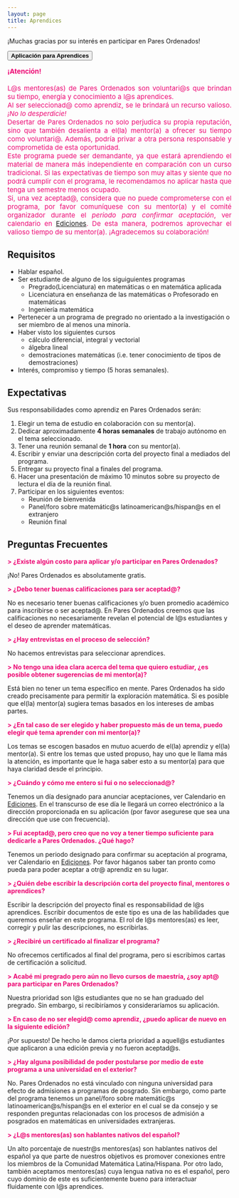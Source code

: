 ```yaml
---
layout: page
title: Aprendices
---
```


¡Muchas gracias por su interés en participar en Pares Ordenados!

<span onclick="window.open('https://forms.gle/E4CyWXQXn8aUCjSEA')" style="cursor: pointer">
    <button class="button1"><b>Aplicación para Aprendices</b></button>
</span>

<div style="text-align: justify">
<div style="color: #ED0974">
<p style="font-size: 15px" style="line-height: 110%">
<b>¡Atención!</b>
<br>
<br>
L@s mentores(as) de Pares Ordenados son voluntari@s que brindan su tiempo, energía y conocimiento a l@s aprendices.
<br>
Al ser seleccionad@ como aprendiz, se le brindará un recurso valioso. <i>¡No lo desperdicie!</i> 
<br>
Desertar de Pares Ordenados no solo perjudica su propia reputación, sino que también desalienta a el(la) mentor(a) a ofrecer su tiempo como voluntari@. Además, podría privar a otra persona responsable y comprometida de esta oportunidad. 
<br>
Este programa puede ser demandante, ya que estará aprendiendo el material de manera más independiente en comparación con un curso tradicional. Si las expectativas de tiempo son muy altas y siente que no podrá cumplir con el programa, le recomendamos no aplicar hasta que tenga un semestre menos ocupado. 
<br>
Si, una vez aceptad@, considera que no puede comprometerse con el programa, por favor comuníquese con su mentor(a) y el comité organizador durante el <i>periodo para confirmar aceptación</i>, ver calendario en <a href="{{ '/ediciones' | prepend: site.baseurl }}">Ediciones</a>. De esta manera, podremos aprovechar el valioso tiempo de su mentor(a). ¡Agradecemos su colaboración!
</p>
</div>
</div>

## Requisitos
- Hablar español.
- Ser estudiante de alguno de los siguiguientes programas
    - Pregrado(Licenciatura) en matemáticas o en matemática aplicada
    - Licenciatura en enseñanza de las matemáticas o Profesorado en matemáticas
    - Ingeniería matemática
- Pertenecer a un programa de pregrado no orientado a la investigación o ser miembro de al menos una minoría.
- Haber visto los siguientes cursos
    - cálculo diferencial, integral y vectorial
    - álgebra lineal
    - demostraciones matemáticas (i.e. tener conocimiento de tipos de demostraciones)
- Interés, compromiso y tiempo (5 horas semanales).

## Expectativas
Sus responsabilidades como aprendiz en Pares Ordenados serán:
1. Elegir un tema de estudio en colaboración con su mentor(a).
2. Dedicar aproximadamente <b>4 horas semanales</b> de trabajo autónomo en el tema seleccionado.
3. Tener una reunión semanal de <b>1 hora</b> con su mentor(a).
4. Escribir y enviar una descripción corta del proyecto final a mediados del programa.
5. Entregar su proyecto final a finales del programa.
6. Hacer una presentación de máximo 10 minutos sobre su proyecto de lectura el día de la reunión final.
7. Participar en los siguientes eventos:
    - Reunión de bienvenida
    - Panel/foro sobre matemátic@s latinoamerican@s/hispan@s en el extranjero
    - Reunión final

## Preguntas Frecuentes
<p style="color:#ED0974;"><b>> ¿Existe algún costo para aplicar y/o participar en Pares Ordenados?</b></p>
¡No! Pares Ordenados es absolutamente gratis.

<p style="color:#ED0974;"><b>> ¿Debo tener buenas calificaciones para ser aceptad@?</b></p>
No es necesario tener buenas calificaciones y/o buen promedio académico para inscribirse o ser aceptad@. En Pares Ordenados creemos que las calificaciones no necesariamente revelan el potencial de l@s estudiantes y el deseo de aprender matemáticas.

<p style="color:#ED0974;"><b>> ¿Hay entrevistas en el proceso de selección?</b></p>
No hacemos entrevistas para seleccionar aprendices.

<p style="color:#ED0974;"><b>> No tengo una idea clara acerca del tema que quiero estudiar, ¿es posible obtener sugerencias de mi mentor(a)?</b></p>
Está bien no tener un tema específico en mente. Pares Ordenados ha sido creado precisamente para permitir la exploración matemática. Si es posible que el(la) mentor(a) sugiera temas basados en los intereses de ambas partes.

<p style="color:#ED0974;"><b>> ¿En tal caso de ser elegido y haber propuesto más de un tema, puedo elegir qué tema aprender con mi mentor(a)?</b></p>
Los temas se escogen basados en mutuo acuerdo de el(la) aprendiz y el(la) mentor(a). Si entre los temas que usted propuso, hay uno que le llama más la atención, es importante que le haga saber esto a su mentor(a) para que haya claridad desde el principio.

<p style="color:#ED0974;"><b>> ¿Cuándo y cómo me entero si fui o no seleccionad@?</b></p>
Tenemos un día designado para anunciar aceptaciones, ver Calendario en <a href="{{ '/ediciones' | prepend: site.baseurl }}">Ediciones</a>. En el transcurso de ese día le llegará un correo electrónico a la dirección proporcionada en su aplicación (por favor asegurese que sea una dirección que use con frecuencia).

<p style="color:#ED0974;"><b>> Fui aceptad@, pero creo que no voy a tener tiempo suficiente para dedicarle a Pares Ordenados. ¿Qué hago?</b></p>
Tenemos un periodo designado para confirmar su aceptación al programa, ver Calendario en <a href="{{ '/ediciones' | prepend: site.baseurl }}">Ediciones</a>. Por favor háganos saber tan pronto como pueda para poder aceptar a otr@ aprendiz en su lugar.

<p style="color:#ED0974;"><b>> ¿Quién debe escribir la descripción corta del proyecto final, mentores o aprendices?</b></p>
Escribir la descripción del proyecto final es responsabilidad de l@s aprendices. Escribir documentos de este tipo es una de las habilidades que queremos enseñar en este programa. El rol de l@s mentores(as) es leer, corregir y pulir las descripciones, no escribirlas.

<p style="color:#ED0974;"><b>> ¿Recibiré un certificado al finalizar el programa?</b></p>
No ofrecemos certificados al final del programa, pero si escribimos cartas de certificación a solicitud.

<p style="color:#ED0974;"><b>> Acabé mi pregrado pero aún no llevo cursos de maestría, ¿soy apt@ para participar en Pares Ordenados?</b></p>
Nuestra prioridad son l@s estudiantes que no se han graduado del pregrado. Sin embargo, si recibiríamos y consideraríamos su aplicación.

<p style="color:#ED0974;"><b>> En caso de no ser elegid@ como aprendiz, ¿puedo aplicar de nuevo en la siguiente edición?</b></p>
¡Por supuesto! De hecho le damos cierta prioridad a aquell@s estudiantes que aplicaron a una edición previa y no fueron aceptad@s.

<p style="color:#ED0974;"><b>> ¿Hay alguna posibilidad de poder postularse por medio de este programa a una universidad en el exterior?</b></p>
No. Pares Ordenados no está vinculado con ninguna universidad para efecto de admisiones a programas de posgrado. Sin embargo, como parte del programa tenemos un panel/foro sobre matemátic@s latinoamerican@s/hispan@s en el exterior en el cual se da consejo y se responden preguntas relacionadas con los procesos de admisión a posgrados en matemáticas en universidades extranjeras.

<p style="color:#ED0974;"><b>> ¿L@s mentores(as) son hablantes nativos del español?</b></p>
Un alto porcentaje de nuestr@s mentores(as) son hablantes nativos del español ya que parte de nuestros objetivos es promover conexiones entre los miembros de la Comunidad Matemática Latina/Hispana. 
Por otro lado, también aceptamos mentores(as) cuya lengua nativa no es el español, pero cuyo dominio de este es suficientemente bueno para interactuar fluidamente con l@s aprendices.